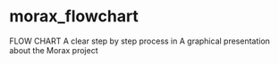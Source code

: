 # morax_flowchart
FLOW CHART 
A clear step by step process in A graphical presentation about the Morax project
